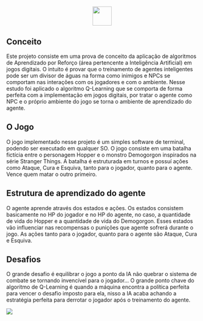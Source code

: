 # <p align="center"><img src="https://github.com/user-attachments/assets/24b7b946-491a-4a1f-a30d-db094610b50e" width="50" /></p>

## Conceito

Este projeto consiste em uma prova de conceito da aplicação de algoritmos de Aprendizado por Reforço (área pertencente a Inteligência Artificial) em jogos digitais. O intuito é provar que o treinamento de agentes inteligentes pode ser um divisor de águas na forma como inimigos e NPCs se comportam nas interações com os jogadores e com o ambiente. 
Nesse estudo foi aplicado o algoritmo Q-Learning que se comporta de forma perfeita com a implementação em jogos digitais, por tratar o agente como NPC e o próprio ambiente do jogo se torna o ambiente de aprendizado do agente. 

## O Jogo

O jogo implementado nesse projeto é um simples software de terminal, podendo ser executado em qualquer SO. O jogo consiste em uma batalha fictícia entre o personagem Hopper e o monstro Demogorgon inspirados na série Stranger Things. A batalha é estruturada em turnos e possuí ações como Ataque, Cura e Esquiva, tanto para o jogador, quanto para o agente. Vence quem matar o outro primeiro. 

## Estrutura de aprendizado do agente 

O agente aprende através dos estados e ações. Os estados consistem basicamente no HP do jogador e no HP do agente, no caso, a quantidade de vida do Hopper e a quantidade de vida do Demogorgon. Esses estados vão influenciar nas recompensas o punições que agente sofrerá durante o jogo. As ações tanto para o jogador, quanto para o agente são Ataque, Cura e Esquiva. 

## Desafios 

O grande desafio é equilibrar o jogo a ponto da IA não quebrar o sistema de combate se tornando invencível para o jogador... O grande ponto chave do algoritmo de Q-Learning é quando a máquina encontra a política perfeita para vencer o desafio imposto para ela, nisso a IA acaba achando a estratégia perfeita para derrotar o jogador após o treinamento do agente. 

<img src="https://github.com/user-attachments/assets/c9a5d343-9c89-4a1b-986c-aa5ea2fdaa78" />
